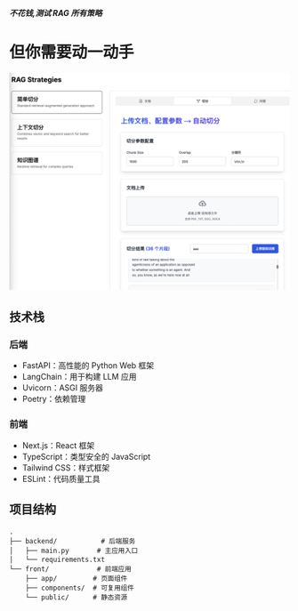 


***不花钱,测试 RAG 所有策略***

# 但你需要动一动手

![项目展示](./front/public/showcase.png)

## 技术栈

### 后端
- FastAPI：高性能的 Python Web 框架
- LangChain：用于构建 LLM 应用
- Uvicorn：ASGI 服务器
- Poetry：依赖管理

### 前端
- Next.js：React 框架
- TypeScript：类型安全的 JavaScript
- Tailwind CSS：样式框架
- ESLint：代码质量工具


## 项目结构

```
.
├── backend/           # 后端服务
│   ├── main.py       # 主应用入口
│   └── requirements.txt
└── front/            # 前端应用
    ├── app/         # 页面组件
    ├── components/  # 可复用组件
    └── public/      # 静态资源
```
